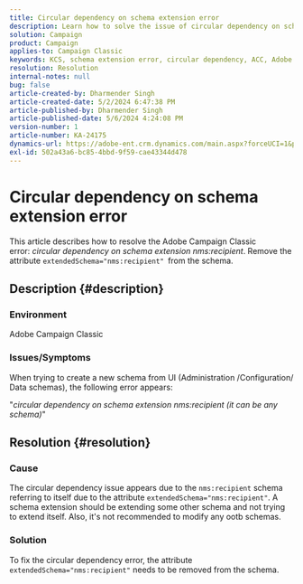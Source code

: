 ```yaml
---
title: Circular dependency on schema extension error
description: Learn how to solve the issue of circular dependency on schema extension error in Adobe Campaign Classic.
solution: Campaign
product: Campaign
applies-to: Campaign Classic
keywords: KCS, schema extension error, circular dependency, ACC, Adobe Campaign Classic
resolution: Resolution
internal-notes: null
bug: false
article-created-by: Dharmender Singh
article-created-date: 5/2/2024 6:47:38 PM
article-published-by: Dharmender Singh
article-published-date: 5/6/2024 4:24:08 PM
version-number: 1
article-number: KA-24175
dynamics-url: https://adobe-ent.crm.dynamics.com/main.aspx?forceUCI=1&pagetype=entityrecord&etn=knowledgearticle&id=5efaa16c-b408-ef11-9f8a-6045bd034c54
exl-id: 502a43a6-bc85-4bbd-9f59-cae43344d478
---
```

# Circular dependency on schema extension error


This article describes how to resolve the Adobe Campaign Classic error: *circular dependency on schema extension nms:recipient*. Remove the attribute `extendedSchema="nms:recipient" `from the schema.

## Description {#description}


### Environment

Adobe Campaign Classic

### Issues/Symptoms

When trying to create a new schema from UI (Administration /Configuration/ Data schemas), the following error appears:

"*circular dependency on schema extension nms:recipient (it can be any schema)*"


## Resolution {#resolution}


### Cause

The circular dependency issue appears due to the `nms:recipient` schema referring to itself due to the attribute `extendedSchema="nms:recipient"`. A schema extension should be extending some other schema and not trying to extend itself. Also, it's not recommended to modify any ootb schemas.

### Solution

To fix the circular dependency error, the attribute `extendedSchema="nms:recipient"` needs to be removed from the schema.
